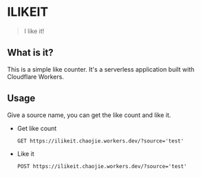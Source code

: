 # ILIKEIT
> I like it!

## What is it?

This is a simple like counter. It's a serverless application built with Cloudflare Workers.

## Usage

Give a source name, you can get the like count and like it.

- Get like count
    ```
    GET https://ilikeit.chaojie.workers.dev/?source='test'
    ```

- Like it

    ```
    POST https://ilikeit.chaojie.workers.dev/?source='test'
    ```
